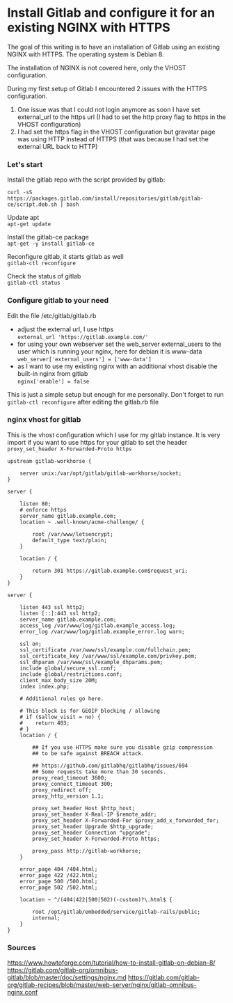 # Install Gitlab and configure it for an existing NGINX with HTTPS

The goal of this writing is to have an installation of Gitlab using an existing NGINX with HTTPS. The operating system is Debian 8.

The installation of NGINX is not covered here, only the VHOST configuration.

During my first setup of Gitlab I encountered 2 issues with the HTTPS configuration.
1. One issue was that I could not login anymore as soon I have set external_url to the https url (I had to set the http proxy flag to https in the VHOST configuration)  
2. I had set the https flag in the VHOST configuration but gravatar page was using HTTP instead of HTTPS (that was because I had set the external URL back to HTTP)

### Let's start

Install the gitlab repo with the script provided by gitlab:

`curl -sS https://packages.gitlab.com/install/repositories/gitlab/gitlab-ce/script.deb.sh | bash`

Update apt  
`apt-get update`

Install the gitlab-ce package  
`apt-get -y install gitlab-ce`

Reconfigure gitlab, it starts gitlab as well  
`gitlab-ctl reconfigure`

Check the status of gitlab  
`gitlab-ctl status`


### Configure gitlab to your need  
Edit the file /etc/gitlab/gitlab.rb   

- adjust the external url, I use https  
  `external_url 'https://gitlab.example.com/'`
- for using your own webserver set the web_server external_users to the user which is running your nginx, here for debian it is www-data  
  `web_server['external_users'] = ['www-data']`
- as I want to use my existing nginx with an additional vhost disable the built-in nginx from gitlab   
  `nginx['enable'] = false`

This is just a simple setup but enough for me personally.
Don't forget to run `gitlab-ctl reconfigure` after editing the gitlab.rb file

### nginx vhost for gitlab
This is the vhost configuration which I use for my gitlab instance. It is very import if you want to use https for your gitlab to set the header `proxy_set_header X-Forwarded-Proto https`

```
upstream gitlab-workhorse {

	server unix:/var/opt/gitlab/gitlab-workhorse/socket;
}

server {

	listen 80;
	# enforce https
	server_name gitlab.example.com;
	location ~ .well-known/acme-challenge/ {

		root /var/www/letsencrypt;
		default_type text/plain;
	}

	location / {

		return 301 https://gitlab.example.com$request_uri;
	}
}

server {

	listen 443 ssl http2;
	listen [::]:443 ssl http2;
	server_name gitlab.example.com;
	access_log /var/www/log/gitlab.example_access.log;
	error_log /var/www/log/gitlab.example_error.log warn;

	ssl on;
	ssl_certificate /var/www/ssl/example.com/fullchain.pem;
	ssl_certificate_key /var/www/ssl/example.com/privkey.pem;
	ssl_dhparam /var/www/ssl/example_dhparams.pem;
	include global/secure_ssl.conf;
	include global/restrictions.conf;
	client_max_body_size 20M;
	index index.php;

	# Additional rules go here.

	# This block is for GEOIP blocking / allowing
	# if ($allow_visit = no) {
	#    return 403;
	# }
	location / {

		## If you use HTTPS make sure you disable gzip compression
		## to be safe against BREACH attack.

		## https://github.com/gitlabhq/gitlabhq/issues/694
		## Some requests take more than 30 seconds.
		proxy_read_timeout 3600;
		proxy_connect_timeout 300;
		proxy_redirect off;
		proxy_http_version 1.1;

		proxy_set_header Host $http_host;
		proxy_set_header X-Real-IP $remote_addr;
		proxy_set_header X-Forwarded-For $proxy_add_x_forwarded_for;
		proxy_set_header Upgrade $http_upgrade;
		proxy_set_header Connection "upgrade";
		proxy_set_header X-Forwarded-Proto https;

		proxy_pass http://gitlab-workhorse;
	}

	error_page 404 /404.html;
	error_page 422 /422.html;
	error_page 500 /500.html;
	error_page 502 /502.html;

	location ~ ^/(404|422|500|502)(-custom)?\.html$ {

		root /opt/gitlab/embedded/service/gitlab-rails/public;
		internal;
	}
}
```

### Sources  
https://www.howtoforge.com/tutorial/how-to-install-gitlab-on-debian-8/
https://gitlab.com/gitlab-org/omnibus-gitlab/blob/master/doc/settings/nginx.md
https://gitlab.com/gitlab-org/gitlab-recipes/blob/master/web-server/nginx/gitlab-omnibus-nginx.conf
